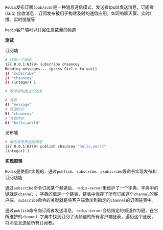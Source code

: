 `Redis`发布订阅`(pub/sub)`是一种消息通信模式，发送者(pub)发送消息，订阅者(sub)
接收消息，订阅发布被用于构建及时的通信应用，如网络聊天室、实时广播、实时提醒等

`Redis`客户端可以订阅任意数量的频道

**测试**

订阅端

```bash
# 订阅一个频道
127.0.0.1:6379> subscribe chauncey 
Reading messages... (press Ctrl-c to quit)
1) "subscribe"
2) "chauncey"
3) (integer) 1

# 等待读取推送的消息

# 消息
4) "message"
# 频道标识
5) "chauncey"
# 消息内容
6) "hello,world"
```

发布端

```bash
# 推送消息到指定频道
127.0.0.1:6379> publish chauncey "hello,world"
(integer) 1
```

**实现原理**

`Redis`是使用`C`实现的，通过`publish`、`subscribe`、`psubscribe`等命令实现发布和订阅功能

通过`subscribe`命令订阅某个频道后，`redis-server`里维护了一个字典，字典中的键就是`channel
`，字典的值是一个链表，链表中保存了所有订阅这个`channel`的客户端。`subscribe`命令的关键就是将客户端添加到指定的`channel`的订阅链表中。

通过`publish`命令向订阅者发送消息，`redis-server`会给指定的频道作为键，在它所维护的`channel
`字典中找到订阅了该频道的所有客户端链表，遍历这个链表，将消息发送给所有订阅者。
